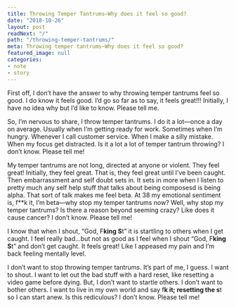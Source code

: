 ```yaml
---
title: Throwing Temper Tantrums—Why does it feel so good?
date: "2018-10-26"
layout: post
readNext: "/"
path: "/throwing-temper-tantrums/"
meta: Throwing temper tantrums—Why does it feel so good?
featured_image: null
categories:
- note
- story
---
```


First off, I don’t have the answer to why throwing temper tantrums feel so good. I do know it feels good. I’d go so far as to say, it feels great!!! Initially, I have no idea why but I’d like to know. Please tell me.

So, I’m nervous to share, I throw temper tantrums. I do it a lot—once a day on average. Usually when I’m getting ready for work. Sometimes when I’m hungry. Whenever I call customer service. When I make a silly mistake. When my focus get distracted. Is it a lot a lot of temper tantrum throwing? I don’t know. Please tell me!

My temper tantrums are not long, directed at anyone or violent. They feel great! Initially, they feel great. That is, they feel great until I’ve been caught. Then embarrassment and self doubt sets in. It sets in more when I listen to pretty much any self help stuff that talks about being composesd is being alpha. That sort of talk makes me feel beta. At 38 my emotional sentiment is, f**k it, I’m beta—why stop my temper tantrums now? Well, why stop my temper tantrums? Is there a reason beyond seeming crazy? Like does it cause cancer? I don’t know. Please tell me!

I know that when I shout, “God, F**king S**t”  it is startling to others when I get caught. I feel really bad...but not as good as I feel when I shout “God, F**king S**t” and don’t get caught. It feels great! Like I appeased my pain and I’m back feeling mentally level.

I don’t want to stop throwing temper tantrums. It’s part of me, I guess. I want to shout. I want to let out the bad stuff with a hard reset, like resetting a video game before dying. But, I don’t want to startle others. I don’t want to bother others. I want to live in my own world and say f**k it; resetting the s**t so I can start anew. Is this rediculous? I don’t know. Please tell me!
